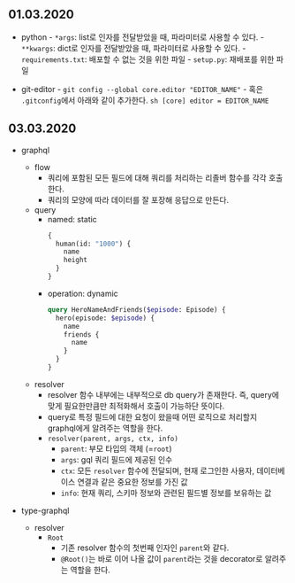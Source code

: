 ## 01.03.2020

- python - `*args`: list로 인자를 전달받았을 때, 파라미터로 사용할 수 있다. - `**kwargs`: dict로 인자를 전달받았을 때, 파라미터로 사용할 수 있다. - `requirements.txt`: 배포할 수 없는 것을 위한 파일 - `setup.py`: 재배포를 위한 파일

- git-editor - `git config --global core.editor "EDITOR_NAME"` - 혹은 `.gitconfig`에서 아래와 같이 추가한다.
  `sh [core] editor = EDITOR_NAME`

## 03.03.2020


- graphql
	- flow
		- 쿼리에 포함된 모든 필드에 대해 쿼리를 처리하는 리졸버 함수를 각각 호출한다.
		- 쿼리의 모양에 따라 데이터를 잘 포장해 응답으로 만든다.
	- query
		- named: static
			```graphql
			{
			  human(id: "1000") {
			    name
			    height
			  }
			}
			```
		- operation: dynamic
			```graphql
			query HeroNameAndFriends($episode: Episode) {
			  hero(episode: $episode) {
			    name
			    friends {
			      name
			    }
			  }
			}
			```
	- resolver
		- resolver 함수 내부에는 내부적으로 db query가 존재한다. 즉, query에 맞게 필요한만큼만 최적화해서 호출이 가능하단 뜻이다.
		- query로 특정 필드에 대한 요청이 왔을때 어떤 로직으로 처리할지 graphql에게 알려주는 역할을 한다.
		- `resolver(parent, args, ctx, info)`
			- `parent`: 부모 타입의 객체 (=`root`)
			- `args`: gql 쿼리 필드에 제공된 인수
			- `ctx`: 모든 `resolver` 함수에 전달되며, 현재 로그인한 사용자, 데이터베이스 연결과 같은 중요한 정보를 가진 값
			- `info`: 현재 쿼리, 스키마 정보와 관련된 필드별 정보를 보유하는 값

- type-graphql
	- resolver
		- `Root`
			- 기존 resolver 함수의 첫번째 인자인 `parent`와 같다.
			- `@Root()`는 바로 이어 나올 값이 `parent`라는 것을 decorator로 알려주는 역할을 한다.
